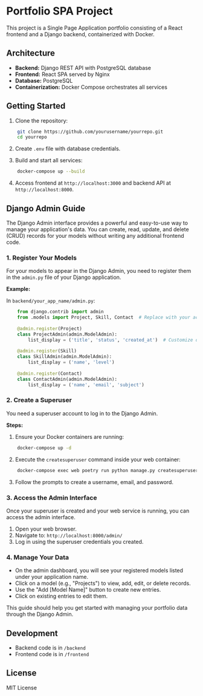 # Portfolio SPA Project

This project is a Single Page Application portfolio consisting of a React frontend and a Django backend, containerized with Docker.

## Architecture

- **Backend:** Django REST API with PostgreSQL database
- **Frontend:** React SPA served by Nginx
- **Database:** PostgreSQL
- **Containerization:** Docker Compose orchestrates all services


## Getting Started

1. Clone the repository:

```bash
    git clone https://github.com/yourusername/yourrepo.git
    cd yourrepo
```

2. Create `.env` file with database credentials.

3. Build and start all services:

```bash
    docker-compose up --build
```

4. Access frontend at `http://localhost:3000` and backend API at `http://localhost:8000`.


## Django Admin Guide

The Django Admin interface provides a powerful and easy-to-use way to manage your application's data. You can create, read, update, and delete (CRUD) records for your models without writing any additional frontend code.

### 1. Register Your Models

For your models to appear in the Django Admin, you need to register them in the `admin.py` file of your Django application.

**Example:**

In `backend/your_app_name/admin.py`:

```python
    from django.contrib import admin
    from .models import Project, Skill, Contact  # Replace with your actual models
    
    @admin.register(Project)
    class ProjectAdmin(admin.ModelAdmin):
        list_display = ('title', 'status', 'created_at')  # Customize displayed fields
    
    @admin.register(Skill)
    class SkillAdmin(admin.ModelAdmin):
        list_display = ('name', 'level')
    
    @admin.register(Contact)
    class ContactAdmin(admin.ModelAdmin):
        list_display = ('name', 'email', 'subject')
```

### 2. Create a Superuser

You need a superuser account to log in to the Django Admin.

**Steps:**

1. Ensure your Docker containers are running:

```bash
    docker-compose up -d
```

2. Execute the `createsuperuser` command inside your web container:

```bash
    docker-compose exec web poetry run python manage.py createsuperuser
```

3. Follow the prompts to create a username, email, and password.

### 3. Access the Admin Interface

Once your superuser is created and your web service is running, you can access the admin interface.

1. Open your web browser.
2. Navigate to: `http://localhost:8000/admin/`
3. Log in using the superuser credentials you created.

### 4. Manage Your Data

- On the admin dashboard, you will see your registered models listed under your application name.
- Click on a model (e.g., "Projects") to view, add, edit, or delete records.
- Use the "Add [Model Name]" button to create new entries.
- Click on existing entries to edit them.

This guide should help you get started with managing your portfolio data through the Django Admin.

## Development

- Backend code is in `/backend`
- Frontend code is in `/frontend`

## License

MIT License